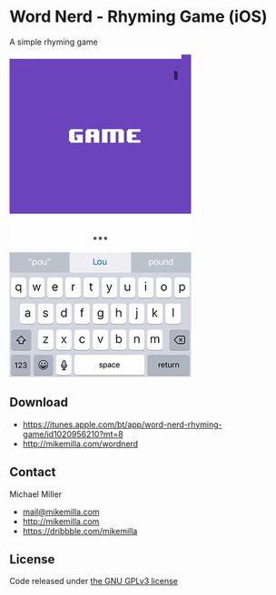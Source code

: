 # Word Nerd - Rhyming Game (iOS)

A simple rhyming game


![alt tag](https://raw.githubusercontent.com/mikemilla/wordnerd-ios/master/screenshot.gif)


## Download

- https://itunes.apple.com/bt/app/word-nerd-rhyming-game/id1020956210?mt=8
- http://mikemilla.com/wordnerd

## Contact

Michael Miller

- mail@mikemilla.com
- http://mikemilla.com
- https://dribbble.com/mikemilla

## License

Code released under [the GNU GPLv3 license](http://choosealicense.com/licenses/gpl-3.0/)
